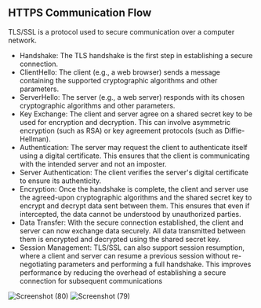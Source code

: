 ## HTTPS Communication Flow   

TLS/SSL is a protocol used to secure communication over a computer network.
- Handshake: The TLS handshake is the first step in establishing a secure connection. 
- ClientHello: The client (e.g., a web browser) sends a message containing the supported cryptographic algorithms and other parameters.
- ServerHello: The server (e.g., a web server) responds with its chosen cryptographic algorithms and other parameters.
- Key Exchange: The client and server agree on a shared secret key to be used for encryption and decryption. This can involve asymmetric encryption (such as RSA) or key agreement protocols (such as Diffie-Hellman).
- Authentication: The server may request the client to authenticate itself using a digital certificate. This ensures that the client is communicating with the intended server and not an imposter.
- Server Authentication: The client verifies the server's digital certificate to ensure its authenticity.
- Encryption: Once the handshake is complete, the client and server use the agreed-upon cryptographic algorithms and the shared secret key to encrypt and decrypt data sent between them. This ensures that even if intercepted, the data cannot be understood by unauthorized parties.
- Data Transfer: With the secure connection established, the client and server can now exchange data securely. All data transmitted between them is encrypted and decrypted using the shared secret key.
- Session Management: TLS/SSL can also support session resumption, where a client and server can resume a previous session without re-negotiating parameters and performing a full handshake. This improves performance by reducing the overhead of establishing a secure connection for subsequent communications  

![Screenshot (80)](https://github.com/one-note/certificates/assets/130679461/45dcdb0a-e5a8-4d10-b647-fd6560611fd4)
![Screenshot (79)](https://github.com/one-note/certificates/assets/130679461/7009ddae-d3ff-41b2-8221-510d6e7872c0)
